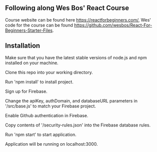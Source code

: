 ## Following along Wes Bos' React Course

Course website can be found here https://reactforbeginners.com/, Wes' code for the course can be found https://github.com/wesbos/React-For-Beginners-Starter-Files.

## Installation

Make sure that you have the latest stable versions of node.js and npm installed on your machine.

Clone this repo into your working directory. 

Run 'npm install' to install project. 

Sign up for Firebase. 

Change the apiKey, authDomain, and databaseURL parameters in '/src/base.js' to match your Firebase project. 

Enable Github authentication in Firebase.

Copy contents of '/security-rules.json' into the Firebase database rules. 

Run 'npm start' to start application. 

Application will be running on localhost:3000.
